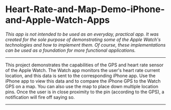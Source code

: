 # Heart-Rate-and-Map-Demo-iPhone-and-Apple-Watch-Apps

*This app is not intended to be used as an everyday, practical app. It was created for the sole purpose of demonstrating some of the Apple Watch's technologies and how to implement them. Of course, these implementations can be used as a foundation for more functional applications.*


----------------------------------------------------------

This project demonstrates the capabilities of the GPS and heart rate sensor of the Apple Watch.  The Watch app monitors the user's heart rate current location, and this data is sent to the corresponding iPhone app.  Use the iPhone app to view this data and to compare the iPhone GPS to the Watch GPS on a map.  You can also use the map to place down multiple location pins.  Once the user is in close proximity to the pin (according to the GPS), a notification will fire off saying so.

-----------------------------------------------------------
